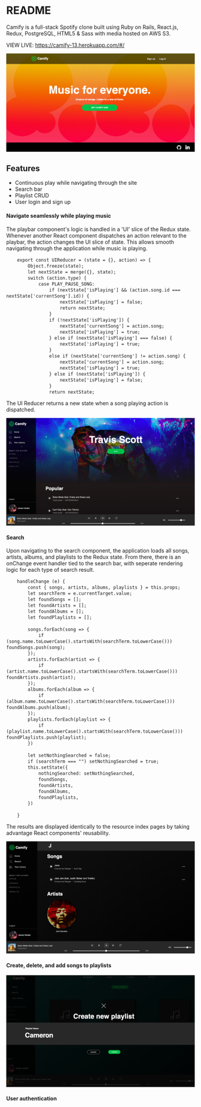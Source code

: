 # README

Camify is a full-stack Spotify clone built using Ruby on Rails, React.js, Redux, PostgreSQL, HTML5 & Sass with media hosted on AWS S3.

VIEW LIVE: https://camify-13.herokuapp.com/#/

![](./app/assets/images/Camify_splash.png)

## Features

* Continuous play while navigating through the site
* Search bar
* Playlist CRUD
* User login and sign up

#### Navigate seamlessly while playing music 

The playbar component's logic is handled in a 'UI' slice of the Redux state. Whenever another React component dispatches an action relevant to the playbar, the action changes the UI slice of state. This allows smooth navigating through the application while music is playing.

```
    export const UIReducer = (state = {}, action) => {
        Object.freeze(state);
        let nextState = merge({}, state);
        switch (action.type) { 
            case PLAY_PAUSE_SONG:
                if (nextState['isPlaying'] && (action.song.id === nextState['currentSong'].id)) {
                    nextState['isPlaying'] = false;
                    return nextState;
                } 
                if (!nextState['isPlaying']) {
                    nextState['currentSong'] = action.song;
                    nextState['isPlaying'] = true;
                } else if (nextState['isPlaying'] === false) {
                    nextState['isPlaying'] = true;
                }
                else if (nextState['currentSong'] != action.song) {
                    nextState['currentSong'] = action.song;
                    nextState['isPlaying'] = true;
                } else if (nextState['isPlaying']) { 
                    nextState['isPlaying'] = false;
                }
                return nextState;
```

The UI Reducer returns a new state when a song playing action is dispatched.

![](./app/assets/images/CamifyTravisScott.png)

#### Search

Upon navigating to the search component, the application loads all songs, artists, albums, and playlists
to the Redux state. From there, there is an onChange event handler tied to the search bar, with seperate rendering logic for each type of search result.

```
    handleChange (e) {
        const { songs, artists, albums, playlists } = this.props;
        let searchTerm = e.currentTarget.value;
        let foundSongs = [];
        let foundArtists = [];
        let foundAlbums = [];
        let foundPlaylists = [];
        
        songs.forEach(song => {
            if (song.name.toLowerCase().startsWith(searchTerm.toLowerCase())) foundSongs.push(song);
        });
        artists.forEach(artist => {
            if (artist.name.toLowerCase().startsWith(searchTerm.toLowerCase())) foundArtists.push(artist);
        });
        albums.forEach(album => {
            if (album.name.toLowerCase().startsWith(searchTerm.toLowerCase())) foundAlbums.push(album);
        });
        playlists.forEach(playlist => {
            if (playlist.name.toLowerCase().startsWith(searchTerm.toLowerCase())) foundPlaylists.push(playlist);
        })

        let setNothingSearched = false;
        if (searchTerm === "") setNothingSearched = true;
        this.setState({
            nothingSearched: setNothingSearched,
            foundSongs,
            foundArtists,
            foundAlbums,
            foundPlaylists,
        })
        
    }
```

The results are displayed identically to the resource index pages by taking advantage React components' reusability.

![](./app/assets/images/CamifySearch.png)

#### Create, delete, and add songs to playlists

![](./app/assets/images/CamifyPlaylist.png)

#### User authentication



